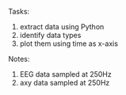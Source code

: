 Tasks:
1. extract data using Python
2. identify data types
3. plot them using time as x-axis

Notes:
1. EEG data sampled at 250Hz
2. axy data sampled at 250Hz
